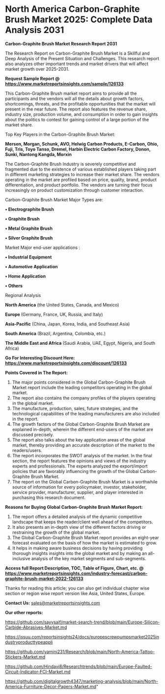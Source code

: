 # North America Carbon-Graphite Brush Market 2025: Complete Data Analysis 2031

<strong>Carbon-Graphite Brush Market Research Report 2031</strong>

The Research Report on Carbon-Graphite Brush Market is a Skillful and Deep Analysis of the Present Situation and Challenges. This research report also analyzes other important trends and market drivers that will affect market growth over 2025-2031.

<strong>Request Sample Report @ <a href=https://www.marketreportsinsights.com/sample/126133>https://www.marketreportsinsights.com/sample/126133</a></strong>

This Carbon-Graphite Brush market report aims to provide all the participants and the vendors will all the details about growth factors, shortcomings, threats, and the profitable opportunities that the market will present in the near future. The report also features the revenue share, industry size, production volume, and consumption in order to gain insights about the politics to contest for gaining control of a large portion of the market share.

Top Key Players in the Carbon-Graphite Brush Market:

<strong>Mersen, Morgan, Schunk, AVO, Helwig Carbon Products, E-Carbon, Ohio, Fuji, Tris, Toyo Tanso, Dremel, Harbin Electric Carbon Factory, Donon, Sunki, Nantong Kangda, Morxin</strong>

The Carbon-Graphite Brush Industry is severely competitive and fragmented due to the existence of various established players taking part in different marketing strategies to increase their market share. The vendors operating in the market are profiled based on price, quality, brand, product differentiation, and product portfolio. The vendors are turning their focus increasingly on product customization through customer interaction.

Carbon-Graphite Brush Market Major Types are:

<strong>• Electrographite Brush

• Graphite Brush

• Metal Graphite Brush

• Silver Graphite Brush</strong>

Market Major end-user applications :

<strong>• Industrial Equipment

• Automotive Application

• Home Application

• Others</strong>

Regional Analysis

</u><strong><b>North America</b></strong> (the United States, Canada, and Mexico)

<strong><b>Europe </b></strong>(Germany, France, UK, Russia, and Italy)

<strong><b>Asia-Pacific</b></strong> (China, Japan, Korea, India, and Southeast Asia)

<strong><b>South America</b></strong> (Brazil, Argentina, Colombia, etc.)

<strong><b>The Middle East and Africa</b></strong> (Saudi Arabia, UAE, Egypt, Nigeria, and South Africa)

<strong>Go For Interesting Discount Here: <a href=https://www.marketreportsinsights.com/discount/126133>https://www.marketreportsinsights.com/discount/126133</a></strong>

<strong>Points Covered in The Report:</strong>
<ol>
  <li>The major points considered in the Global Carbon-Graphite Brush Market report include the leading competitors operating in the global market.</li>
  <li>The report also contains the company profiles of the players operating in the global market.</li>
  <li>The manufacture, production, sales, future strategies, and the technological capabilities of the leading manufacturers are also included in the report.</li>
  <li>The growth factors of the Global Carbon-Graphite Brush Market are explained in-depth, wherein the different end-users of the market are discussed precisely.</li>
  <li>The report also talks about the key application areas of the global market, thereby providing an accurate description of the market to the readers/users.</li>
  <li>The report incorporates the SWOT analysis of the market. In the final section, the report features the opinions and views of the industry experts and professionals. The experts analyzed the export/import policies that are favorably influencing the growth of the Global Carbon-Graphite Brush Market.</li>
  <li>The report on the Global Carbon-Graphite Brush Market is a worthwhile source of information for every policymaker, investor, stakeholder, service provider, manufacturer, supplier, and player interested in purchasing this research document.</li>
</ol>
<strong>Reasons for Buying Global Carbon-Graphite Brush Market Report:</strong>

<ol>
  <li>The report offers a detailed analysis of the dynamic competitive landscape that keeps the reader/client well ahead of the competitors.</li>
  <li>It also presents an in-depth view of the different factors driving or restraining the growth of the global market.</li>
  <li>The Global Carbon-Graphite Brush Market report provides an eight-year forecast evaluated on the basis of how the market is estimated to grow.</li>
  <li>It helps in making aware business decisions by having providing thorough insights insights into the global market and by making an all-inclusive analysis of the key market segments and sub-segments.</li>
</ol>
<strong>Access full Report Description, TOC, Table of Figure, Chart, etc. @ <a href=https://www.marketreportsinsights.com/industry-forecast/carbon-graphite-brush-market-2022-126133>https://www.marketreportsinsights.com/industry-forecast/carbon-graphite-brush-market-2022-126133</a></strong>


Thanks for reading this article; you can also get individual chapter wise section or region wise report version like Asia, United States, Europe.

<strong>Contact Us:</strong>
sales@marketreportsinsights.com

<strong>Our other reports:</strong>

<a href=https://github.com/sayysaif/market-search-trend/blob/main/Europe-Silicon-Carbide-Abrasives-Market.md>https://github.com/sayysaif/market-search-trend/blob/main/Europe-Silicon-Carbide-Abrasives-Market.md</a>

<a href=https://issuu.com/reportsinsights24/docs/europescrewpumpsmarket2025industryproducttypeappli>https://issuu.com/reportsinsights24/docs/europescrewpumpsmarket2025industryproducttypeappli</a>

<a href=https://github.com/yamini231/Research/blob/main/North-America-Tattoo-Stickers-Market.md>https://github.com/yamini231/Research/blob/main/North-America-Tattoo-Stickers-Market.md</a>

<a href=https://github.com/Hindavi8/Researchtrends/blob/main/Europe-Faulted-Circuit-Indicator-FCI-Market.md>https://github.com/Hindavi8/Researchtrends/blob/main/Europe-Faulted-Circuit-Indicator-FCI-Market.md</a>

<a href=https://github.com/digitalgrowth4347/marketing-analysis/blob/main/North-America-Furniture-Decor-Papers-Market.md>https://github.com/digitalgrowth4347/marketing-analysis/blob/main/North-America-Furniture-Decor-Papers-Market.md</a>"
